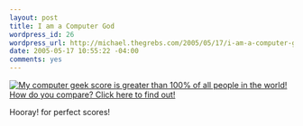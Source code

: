 ```yaml
--- 
layout: post
title: I am a Computer God
wordpress_id: 26
wordpress_url: http://michael.thegrebs.com/2005/05/17/i-am-a-computer-god/
date: 2005-05-17 10:55:22 -04:00
comments: yes
---
```

<a href="http://www.nerdtests.com/ft_cg.php?im">
<img src="http://www.nerdtests.com/images/ft/cg.php?val=0848" alt="My computer geek score is greater than 100% of all people in the world! How do you compare? Click here to find out!"/></a>

<p>Hooray! for perfect scores!</p>

